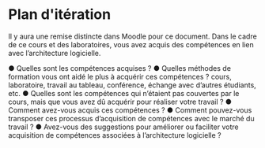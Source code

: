 # Plan d'itération

Il y aura une remise distincte dans Moodle pour ce document.
Dans le cadre de ce cours et des laboratoires, vous avez acquis des compétences en lien avec l’architecture logicielle.  

●	Quelles sont les compétences acquises ? 
●	Quelles méthodes de formation vous ont aidé le plus à acquérir ces compétences ? cours, laboratoire, travail au tableau, conférence, échange avec d’autres étudiants, etc.
●	Quelles sont les compétences qui n’étaient pas couvertes par le cours, mais que vous avez dû acquérir pour réaliser votre travail ? 
●	Comment avez-vous acquis ces compétences ?
●	Comment pouvez-vous transposer ces processus d’acquisition de compétences avec le marché du travail ?
●	Avez-vous des suggestions pour améliorer ou faciliter votre acquisition de compétences associées à l’architecture logicielle ?
